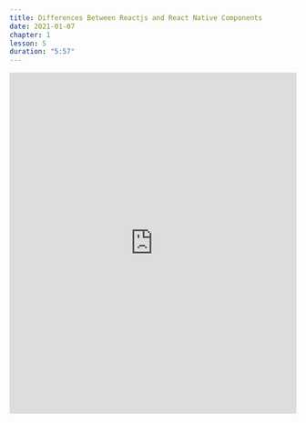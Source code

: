 ```yaml
---
title: Differences Between Reactjs and React Native Components
date: 2021-01-07
chapter: 1
lesson: 5
duration: "5:57"
---
```


<iframe width="100%" height="600" src="https://www.youtube.com/embed/75DU1DlJYQo" title="YouTube video player" frameborder="0" allow="accelerometer; autoplay; clipboard-write; encrypted-media; gyroscope; picture-in-picture" allowfullscreen></iframe>